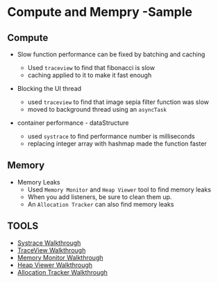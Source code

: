# Compute and Mempry -Sample

## Compute

* Slow function performance can be fixed by batching and caching
  * Used `traceview` to find that fibonacci is slow
  * caching applied to it to make it fast enough

* Blocking the UI thread
  * used `traceview` to find that image sepia filter function was slow
  * moved to background thread using an `asyncTask`

* container performance - dataStructure
  * used `systrace` to find performance number is milliseconds
  * replacing integer array with hashmap made the function faster

## Memory

* Memory Leaks
  * Used `Memory Monitor` and `Heap Viewer` tool to find memory leaks
  * When you add listeners, be sure to clean them up.
  * An `Allocation Tracker` can also find memory leaks


## TOOLS

* [Systrace Walkthrough](http://developer.android.com/tools/performance/systrace/index.html)
* [TraceView Walkthrough](http://developer.android.com/tools/performance/traceview/index.html)
* [Memory Monitor Walkthrough](http://developer.android.com/tools/performance/memory-monitor/index.html)
* [Heap Viewer Walkthrough](http://developer.android.com/tools/performance/heap-viewer/index.html)
* [Allocation Tracker Walkthrough](http://developer.android.com/tools/performance/allocation-tracker/index.html)
